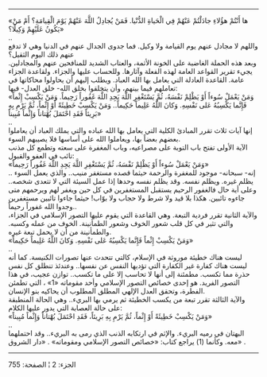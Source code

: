------------------------------------------------------------------------

«ها أَنْتُمْ هؤُلاءِ جادَلْتُمْ عَنْهُمْ فِي الْحَياةِ الدُّنْيا. فَمَنْ يُجادِلُ اللَّهَ عَنْهُمْ يَوْمَ
الْقِيامَةِ؟ أَمْ مَنْ يَكُونُ عَلَيْهِمْ وَكِيلًا؟»  
..  
واللهم لا مجادل عنهم يوم القيامة ولا وكيل. فما جدوى الجدال عنهم في
الدنيا وهي لا تدفع عنهم ذلك اليوم الثقيل؟  
وبعد هذه الحملة الغاضبة على الخونة الأثمة، والعتاب الشديد للمنافحين عنهم
والمجادلين. يجيء تقرير القواعد العامة لهذه الفعلة وآثارها. وللحساب عليها
والجزاء. ولقاعدة الجزاء عامة. القاعدة العادلة التي يعامل بها الله
العباد. ويطلب إليهم أن يحاولوا محاكاتها في تعاملهم فيما بينهم، وأن
يتخلقوا بخلق الله- خلق العدل- فيها:  
«وَمَنْ يَعْمَلْ سُوءاً أَوْ يَظْلِمْ نَفْسَهُ، ثُمَّ يَسْتَغْفِرِ اللَّهَ يَجِدِ اللَّهَ غَفُوراً رَحِيماً. وَمَنْ
يَكْسِبْ إِثْماً فَإِنَّما يَكْسِبُهُ عَلى نَفْسِهِ. وَكانَ اللَّهُ عَلِيماً حَكِيماً.. وَمَنْ يَكْسِبْ خَطِيئَةً
أَوْ إِثْماً، ثُمَّ يَرْمِ بِهِ بَرِيئاً فَقَدِ احْتَمَلَ بُهْتاناً وَإِثْماً مُبِيناً»  
..  
إنها آيات ثلاث تقرر المبادئ الكلية التي يعامل بها الله عباده والتي يملك
العباد أن يعاملوا بعضهم بعضاً بها، ويعاملوا الله على أساسها فلا يصيبهم
السوء.  
الآية الأولى تفتح باب التوبة على مصراعيه، وباب المغفرة على سعته وتطمع كل
مذنب تائب في العفو والقبول:  
«وَمَنْ يَعْمَلْ سُوءاً أَوْ يَظْلِمْ نَفْسَهُ، ثُمَّ يَسْتَغْفِرِ اللَّهَ يَجِدِ اللَّهَ غَفُوراً رَحِيماً»  
.. إنه- سبحانه- موجود للمغفرة والرحمة حيثما قصده مستغفر منيب.. والذي
يعمل السوء يظلم غيره. ويظلم نفسه. وقد يظلم نفسه وحدها إذا عمل السيئة
التي لا تتعدى شخصه.. وعلى أية حال فالغفور الرحيم يستقبل المستغفرين في كل
حين ويغفر لهم ويرحمهم متى جاءوه تائبين. هكذا بلا قيد ولا شرط ولا حجاب
ولا بوّاب! حيثما جاءوا تائبين مستغفرين وجدوا الله غفوراً رحيماً..  
والآية الثانية تقرر فردية التبعة. وهي القاعدة التي يقوم عليها التصور
الإسلامي في الجزاء، والتي تثير في كل قلب شعور الخوف وشعور الطمأنينة.
الخوف من عمله وكسبه. والطمأنينة من أن لا يحمل تبعة غيره.  
«وَمَنْ يَكْسِبْ إِثْماً فَإِنَّما يَكْسِبُهُ عَلى نَفْسِهِ. وَكانَ اللَّهُ عَلِيماً حَكِيماً»  
..  
ليست هناك خطيئة موروثة في الإسلام، كالتي تتحدث عنها تصورات الكنيسة. كما
أنه ليست هناك كفارة غير الكفارة التي تؤديها النفس عن نفسها.. وعندئذ
تنطلق كل نفس حذرة مما تكسب. مطمئنة إلى أنها لا تحاسب إلا على ما تكسب..
توازن عجيب، في هذا التصور الفريد. هو إحدى خصائص التصور الإسلامي وأحد
مقوماته «1» ، التي تطمئن الفطرة، وتحقق العدل الإلهي المطلق المطلوب أن
يحاكيه بنو الإنسان.  
والآية الثالثة تقرر تبعة من يكسب الخطيئة ثم يرمي بها البريء.. وهي الحالة
المنطبقة على حالة العصابة التي يدور عليها الكلام:  
«وَمَنْ يَكْسِبْ خَطِيئَةً أَوْ إِثْماً، ثُمَّ يَرْمِ بِهِ بَرِيئاً، فَقَدِ احْتَمَلَ بُهْتاناً وَإِثْماً
مُبِيناً»  
..  
البهتان في رميه البريء. والإثم في ارتكابه الذنب الذي رمى به البريء.. وقد
احتملهما معه. وكأنما (1) يراجع كتاب: «خصائص التصور الإسلامي ومقوماته» .
«دار الشروق» .

------------------------------------------------------------------------

الجزء: 2 ¦ الصفحة: 755
